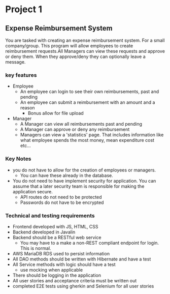 # Project 1

## Expense Reimbursement System
You are tasked with creating an expense reimbursement system. For a small company/group. This program will allow employees to create reimbursement requests.All Managers can view these requests and approve or deny them. When they approve/deny they
can optionally leave a message.

### key features
- Employee
    - An employee can login to see their own reimbursements, past and pending
    - An employee can submit a reimbursement with an amount and a reason
        - Bonus allow for file upload
- Manager
    - A Manager can view all reimbursements past and pending
    - A Manager can approve or deny any reimbursement
    - Managers can view a 'statistics' page. That includes information like what employee spends the most money, mean expenditure cost etc...

### Key Notes
- you do not have to allow for the creation of employees or managers.
    - You can have these already in the database.
- You do not need to have implement security for application. You can assume that a later security team is responsible for making the application secure.
    - API routes do not need to be protected
    - Passwords do not have to be encrypted

### Technical and testing requirements
- Frontend developed with JS, HTML, CSS
- Backend developed in Javalin
- Backend should be a RESTful web service
    - You may have to a make a non-REST compliant endpoint for login. This is normal.
- AWS MariaDB RDS used to persist information
- All DAO methods should be written with Hibernate and have a test
- All Service methods with logic should have a test
    - use mocking when applicable
- There should be logging in the application
- All user stories and acceptance criteria must be written out
- completed E2E tests using gherkin and Selenium for all user stories